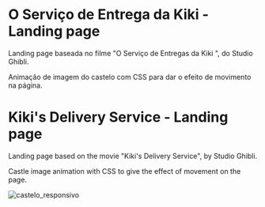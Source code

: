 # O Serviço de Entrega da Kiki - Landing page

Landing page baseada no filme "O Serviço de Entregas da Kiki ", do Studio Ghibli.

Animação de imagem do castelo com CSS para dar o efeito de movimento na página.

# Kiki's Delivery Service - Landing page

Landing page based on the movie "Kiki's Delivery Service", by Studio Ghibli.

Castle image animation with CSS to give the effect of movement on the page.


![castelo_responsivo](https://user-images.githubusercontent.com/101260452/160239804-e4a2b807-a48b-4508-9fe8-83668c2bf593.png)


